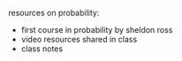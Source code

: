 resources on probability:
- first course in probability by sheldon ross
- video resources shared in class
- class notes

